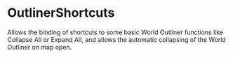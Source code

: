 # OutlinerShortcuts
Allows the binding of shortcuts to some basic World Outliner functions like Collapse All or Expand All, and allows the automatic collapsing of the World Outliner on map open.
